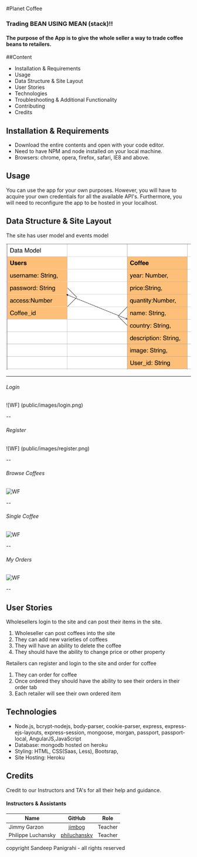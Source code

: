 #Planet Coffee
### Trading BEAN USING MEAN (stack)!!

#### The purpose of the App is to give the whole seller a way to trade coffee beans to retailers.

##Content
* Installation & Requirements
* Usage
* Data Structure & Site Layout
* User Stories
* Technologies
* Troubleshooting & Additional Functionality
* Contributing
* Credits

## Installation & Requirements
* Download the entire contents and open with your code editor.
* Need to have NPM and node installed on your local machine.
* Browsers: chrome, opera, firefox, safari, IE8 and above.


## Usage
You can use the app for your own purposes. However, you will have to acquire your own credentials for all the available API's. Furthermore, you will need to reconfigure the app to be hosted in your localhost.



## Data Structure & Site Layout
The site has user model and events model

![ERD](client/img/erd.png)

---

###### Login
![WF] (public/images/login.png)

--
###### Register
![WF] (public/images/register.png)

--

###### Browse Coffees
![WF](public/images/coffees.png)

--
###### Single Coffee
![WF](public/images/coffee.png)

--


###### My Orders
![WF](public/images/MyOrders.png)

--

## User Stories

Wholesellers login to the site and can post their items in the site.

1. Wholeseller can post coffees into the site
2. They can add new varieties of coffees
3. They will have an ability to delete the coffee
4. They should have the ability to change price or other property

Retailers can register and login to the site and order for coffee

1. They can order for coffee
2. Once ordered they should have the ability to see their orders in their order tab
3. Each retailer will see their own ordered item

## Technologies
* Node.js, bcrypt-nodejs, body-parser,  cookie-parser,
  express, express-ejs-layouts, express-session,  mongoose,
  morgan, passport, passport-local, AngularJS,JavaScript
* Database: mongodb hosted on heroku
* Styling: HTML, CSS(Saas, Less), Bootsrap,
* Site Hosting:  Heroku



## Credits

Credit to our Instructors and TA's for all their help and guidance.

#### Instructors & Assistants

| Name               |                   GitHub                  | Role
| ------------------ |   :--------------------------------------: | ------------ |
| Jimmy Garzon       |   [jimbog](https://github.com/jimbog)    | Teacher |
| Philippe Luchansky |  [philuchansky](https://github.com/philuchansky) | Teacher |

copyright Sandeep Panigrahi - all rights reserved
